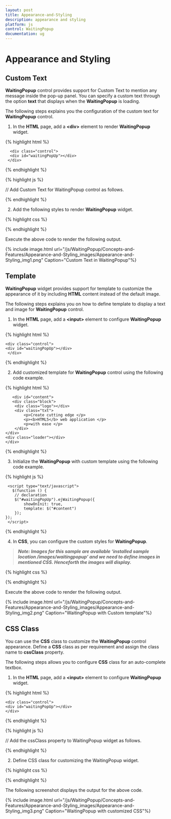 ```yaml
---
layout: post
title: Appearance-and-Styling
description: appearance and styling 
platform: js
control: WaitingPopup
documentation: ug
---
```


# Appearance and Styling 

## Custom Text

**WaitingPopup** control provides support for Custom Text to mention any message inside the pop-up panel.  You can specify a custom text through the option **text** that displays when the **WaitingPopup** is loading.

The following steps explains you the configuration of the custom text for **WaitingPopup** control.

1. In the **HTML** page, add a **&lt;div&gt;** element to render **WaitingPopup** widget.

{% highlight html %}


      <div class="control">               
      <div id="waitingPopUp"></div>            
     </div>  

{% endhighlight %}

{% highlight js %}


// Add Custom Text for WaitingPopup control as follows.
     <script type="text/javascript">
      $(function () {
        // declaration
        $("#waitingPopUp").ejWaitingPopup({
            showOnInit: true,
            text: "Loading... Please wait..."
        });
    });
    </script>

{% endhighlight %}

2. Add the following styles to render **WaitingPopup** widget.

{% highlight css %}


<style type="text/css" class="cssStyles">
    #waitingPopUp {
        height: 320px;
        width: 600px;
    }
</style>


{% endhighlight %}



Execute the above code to render the following output.



{% include image.html url="/js/WaitingPopup/Concepts-and-Features/Appearance-and-Styling_images/Appearance-and-Styling_img1.png" Caption="Custom Text in WaitingPopup"%}

## Template

**WaitingPopup** widget provides support for template to customize the appearance of it by including **HTML** content instead of the default image.

The following steps explains you on how to define template to display a text and image for **WaitingPopup** control.

1. In the **HTML** page, add a **&lt;input&gt;** element to configure **WaitingPopup** widget.



{% highlight html %}

    <div class="control">               
    <div id="waitingPopUp"></div>            
     </div>  


{% endhighlight %}



2. Add customized template for **WaitingPopup** control using the following code example.



{% highlight html %}

       <div id="content">
       <div class="block">
        <div class="logo"></div>
        <div class="txt">
            <p>Create cutting edge </p>
            <p><b>HTML5</b> web application </p>
            <p>with ease </p>
        </div>
    </div>
    <div class="loader"></div>
    </div>

{% endhighlight %}



3. Initialize the **WaitingPopup** with custom template using the following code example.



{% highlight js %}

     <script type="text/javascript">
       $(function () {
        // declaration
        $("#waitingPopUp").ejWaitingPopup({
            showOnInit: true, 
            template: $("#content")
        });
    });
     </script>


{% endhighlight %}



4. In **CSS**, you can configure the custom styles for **WaitingPopup**.


> _**Note: Images for this sample are available ‘installed sample location /images/waitingpopup’ and we need to define images in mentioned CSS. Henceforth the images will display.**_





{% highlight css %}

<style type="text/css" class="cssStyles">
    #waitingPopUp {
        height: 320px;
        width: 600px;
        margin: 0 auto;
    }
    .block {
        height: 76px;
    }
    .logo {
        background-image: url("../images/waitingpopup/js_logo.png");
        float: left;
        height: 100%;
        width: 77px;
        margin-right: 15px;
    }
    .txt {
        float: left;
        font-size: 17px;
        height: 100%;
        text-align: left;
    }
    .txt p {
        margin: 0;
    }
    .loader {
        background: url("../images/waitingpopup/load_light.gif") no-repeat scroll -5px 18px transparent;
        height: 40px;
        width: 100%;
    }
    #content {
        cursor: default;
        height: 112px;
        width: 275px;
    }
</style>


{% endhighlight %}



Execute the above code to render the following output.


{% include image.html url="/js/WaitingPopup/Concepts-and-Features/Appearance-and-Styling_images/Appearance-and-Styling_img2.png" Caption="WaitingPopup with Custom template"%}

## CSS Class

You can use the **CSS** class to customize the **WaitingPopup** control appearance. Define a **CSS** class as per requirement and assign the class name to **cssClass** property.

The following steps allows you to configure **CSS** class for an auto-complete textbox.

1. In the **HTML** page, add a **&lt;input&gt;** element to configure **WaitingPopup** widget.



{% highlight html %}


    <div class="control">               
    <div id="waitingPopUp"></div>            
    </div>  

{% endhighlight %}

{% highlight js %}



// Add the cssClass property to WaitingPopup widget as follows.
     <script type="text/javascript">
      $(function () {
        // declaration
        $("#waitingPopUp").ejWaitingPopup({
            showOnInit: true,
      cssClass: "customStyle",
            text: "Loading.. Please wait..."
        });
    });
    </script>


{% endhighlight %}



2. Define CSS class for customizing the WaitingPopup widget.



{% highlight css %}

<style type="text/css" class="cssStyles">
    /*Customize the panel property*/
    #waitingPopUp {
        height: 320px;
        width: 600px;
        margin: 0 auto;
    }
    /* Customize the WaitingPopup */
    .customStyle{
        background-color:darkred;
        font-style:italic;
        font-weight:bolder;
        opacity:0.5;
    }
</style>


{% endhighlight %}



The following screenshot displays the output for the above code.



{% include image.html url="/js/WaitingPopup/Concepts-and-Features/Appearance-and-Styling_images/Appearance-and-Styling_img3.png" Caption="WaitingPopup with customized CSS"%}



